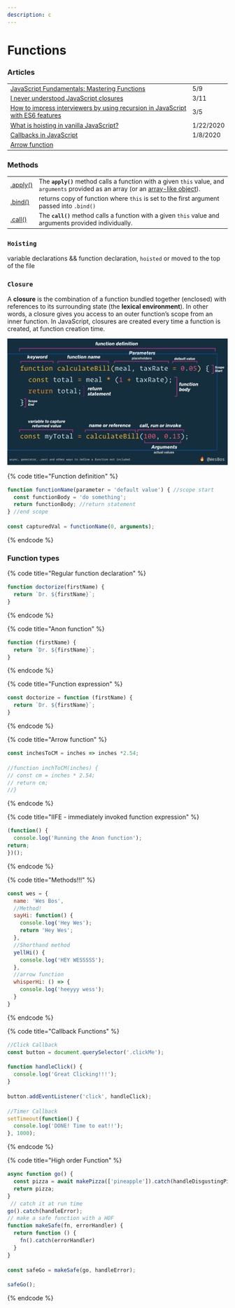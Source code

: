 ```yaml
---
description: c
---
```


# Functions

### Articles

|  |  |
| :--- | :--- |
| [JavaScript Fundamentals: Mastering Functions](https://itnext.io/javascript-fundamentals-mastering-functions-351594da10f5) | 5/9 |
| [I never understood JavaScript closures](http://pop.frontendweekly.co/ZZDFJ3?utm_campaign=Frontend%2BWeekly&utm_medium=email&utm_source=Frontend_Weekly_193) | 3/11 |
| [How to impress interviewers by using recursion in JavaScript with ES6 features](https://medium.com/free-code-camp/how-to-impress-interviewers-by-using-recursion-in-javascript-with-es6-features-a14c763110d7) | 3/5 |
| [What is hoisting in vanilla JavaScript?](https://gomakethings.com/what-is-hoisting-in-vanilla-javascript/?mc_cid=1303dffebc&mc_eid=e9174ba77f) | 1/22/2020 |
| [Callbacks in JavaScript](https://zellwk.com/blog/callbacks/?ck_subscriber_id=420572458) | 1/8/2020 |
| [Arrow function](https://developer.mozilla.org/en-US/docs/Web/JavaScript/Reference/Functions/Arrow_functions) |  |

### Methods

|  |  |
| :--- | :--- |
| [.apply\(\)](https://developer.mozilla.org/en-US/docs/Web/JavaScript/Reference/Global_Objects/Function/apply) | The **`apply()`** method calls a function with a given `this` value, and `arguments` provided as an array \(or an [array-like object](https://developer.mozilla.org/en-US/docs/Web/JavaScript/Guide/Indexed_collections#Working_with_array-like_objects)\).  |
| [.bind\(\)](https://developer.mozilla.org/en-US/docs/Web/JavaScript/Reference/Global_Objects/Function/bind) | returns copy of function where `this` is set to the first argument passed into `.bind()` |
| [.call\(\)](https://developer.mozilla.org/en-US/docs/Web/JavaScript/Reference/Global_Objects/Function/call) | The **`call()`** method calls a function with a given `this` value and arguments provided individually. |

### `Hoisting` 

variable declarations  && function declaration, `hoisted` or moved to the top of the file

### `Closure`

A **closure** is the combination of a function bundled together \(enclosed\) with references to its surrounding state \(the **lexical environment**\). In other words, a closure gives you access to an outer function’s scope from an inner function. In JavaScript, closures are created every time a function is created, at function creation time.

![](../.gitbook/assets/screen-shot-2019-12-16-at-11.20.52-am.png)

{% code title="Function definition" %}
```javascript
function functionName(parameter = 'default value') { //scope start
  const functionBody = 'do something';
  return functionBody; //return statement
} //end scope

const capturedVal = functionName(0, arguments);
```
{% endcode %}

### Function types

{% code title="Regular function declaration" %}
```javascript
function doctorize(firstName) {
  return `Dr. ${firstName}`;
}
```
{% endcode %}

{% code title="Anon function" %}
```javascript
function (firstName) {
  return `Dr. ${firstName}`;
}
```
{% endcode %}

{% code title="Function expression" %}
```javascript
const doctorize = function (firstName) {
  return `Dr. ${firstName}`;
}
```
{% endcode %}

{% code title="Arrow function" %}
```javascript
const inchesToCM = inches => inches *2.54;

//function inchToCM(inches) {
// const cm = inches * 2.54;
// return cm;
//}
```
{% endcode %}

{% code title="IIFE - immediately invoked function expression" %}
```javascript
(function() {
  console.log('Running the Anon function');
return;
})();
```
{% endcode %}

{% code title="Methods!!!" %}
```javascript
const wes = {
  name: 'Wes Bos',
  //Method!
  sayHi: function() {
    console.log('Hey Wes');
    return 'Hey Wes';
  },
  //Shorthand method
  yellHi() {
    console.log('HEY WESSSSS');
  },
  //arrow function
  whisperHi: () => {
    console.log('heeyyy wess');
  }
}
```
{% endcode %}

{% code title="Callback Functions" %}
```javascript
//Click Callback
const button = document.querySelector('.clickMe');

function handleClick() {
  console.log('Great Clicking!!!');
}

button.addEventListener('click', handleClick);

//Timer Callback
setTimeout(function() {
  console.log('DONE! Time to eat!!');
}, 1000);
```
{% endcode %}

{% code title="High order Function" %}
```javascript
async function go() {
  const pizza = await makePizza(['pineapple']).catch(handleDisgustingPizza);
  return pizza;
}
 // catch it at run time
go().catch(handleError);
// make a safe function with a HOF
function makeSafe(fn, errorHandler) {
  return function () {
    fn().catch(errorHandler)
  }
}

const safeGo = makeSafe(go, handleError);

safeGo();
```
{% endcode %}

